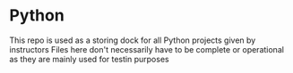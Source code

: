 # Python

This repo is used as a storing dock for all Python projects given by instructors
Files here don't necessarily have to be complete or operational as they are mainly used for testin purposes 
